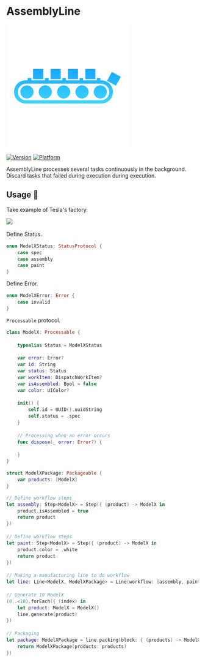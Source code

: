 # AssemblyLine

<img src="https://github.com/1amageek/AssemblyLine/blob/master/AssemblyLine.png" width="320px">

 [![Version](http://img.shields.io/cocoapods/v/Bleu.svg)](http://cocoapods.org/?q=AssemblyLine)
 [![Platform](http://img.shields.io/cocoapods/p/Bleu.svg)]()
 
AssemblyLine processes several tasks continuously in the background.
Discard tasks that failed during execution during execution.

## Usage 👻

Take example of Tesla's factory.

<img src="https://www.tesla.com/tesla_theme/assets/img/modelx/section-exterior-profile.jpg?20161201" width="640px">

Define Status.
``` swift
enum ModelXStatus: StatusProtocol {
    case spec
    case assembly
    case paint
}
```
Define Error.
``` swift
enum ModelXError: Error {
    case invalid
}
```

`Processable` protocol.
``` swift
class ModelX: Processable {
    
    typealias Status = ModelXStatus
    
    var error: Error?
    var id: String
    var status: Status
    var workItem: DispatchWorkItem?
    var isAssembled: Bool = false
    var color: UIColor?
    
    init() {
        self.id = UUID().uuidString
        self.status = .spec        
    }
    
    // Processing when an error occurs
    func dispose(_ error: Error?) {
        
    }
}
```

``` swift
struct ModelXPackage: Packageable {
    var products: [ModelX]
}

```

``` swift
// Define workflow steps
let assembly: Step<ModelX> = Step({ (product) -> ModelX in
    product.isAssembled = true
    return product
})

// Define workflow steps
let paint: Step<ModelX> = Step({ (product) -> ModelX in
    product.color = .white
    return product
})

// Making a manufacturing line to do workflow
let line: Line<ModelX, ModelXPackage> = Line(workflow: [assembly, paint])

// Generate 10 ModelX
(0..<10).forEach({ (index) in
    let product: ModelX = ModelX()
    line.generate(product)
})

// Packaging
let package: ModelXPackage = line.packing(block: { (products) -> ModelXPackage in
    return ModelXPackage(products: products)
})
```
